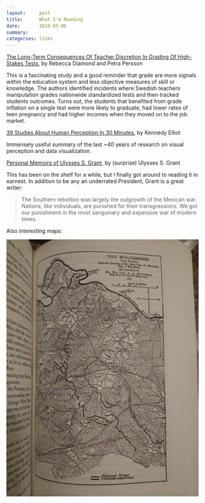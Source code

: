 ```yaml
---
layout:     post
title:      What I'm Reading 
date:       2016-05-06
summary:    
categories: links
---
```


<a href = "http://papers.nber.org/tmp/97077-w22207.pdf" target = "_blank">The Long-Term Consequences Of Teacher Discretion In Grading Of High-Stakes Tests</a>, by Rebecca Diamond and Petra Persson

This is a fascinating study and a good reminder that grade are more signals within the education system and less objective measures of skill or knowledge. The authors identified incidents where Swedish teachers manipulation grades nationwide standardized tests and then tracked students outcomes. Turns out, the students that benefited from grade inflation on a single test were more likely to graduate, had lower rates of teen pregnancy and had higher incomes when they moved on to the job market. 


<a href = "https://medium.com/@kennelliott/39-studies-about-human-perception-in-30-minutes-4728f9e31a73#.ub8hp9mye" target = "_blank">39 Studies About Human Perception In 30 Minutes</a>, by Kennedy Elliot

Immensely useful summary of the last ~40 years of research on visual perception and data visualization.

<a href = "http://www.strandbooks.com/index.cfm/fuseaction/product.guidedBrowse/page/1/showAll/0/?authors=Ulysses%20S.%20Grant" target = "_blank">Personal Memoirs of Ulysses S. Grant</a>, by (surprise) Ulysses S. Grant

This has been on the shelf for a while, but I finally got around to reading it in earnest. In addition to be any an underrated President, Grant is a great writer: 

>The Southern rebellion was largely the outgrowth of the Mexican war. Nations, like individuals, are punished for their transgressions. We got our punishment in the most sanguinary and expensive war of modern times.

Also interesting maps: 

![](/images/the_wilderness.jpg)

